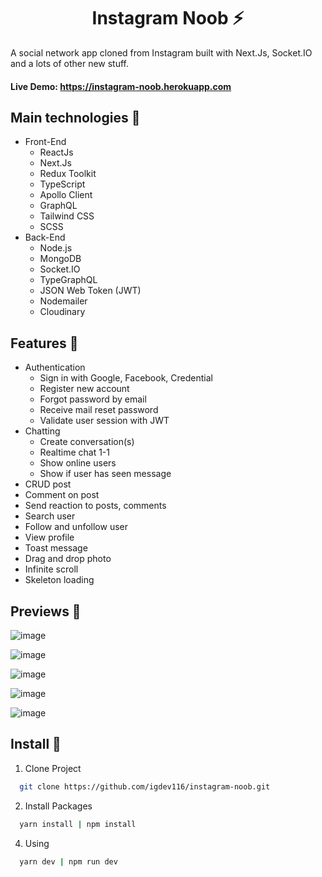 <h1 align='center'><strong>Instagram Noob ⚡</strong></h1>

<p>A social network app cloned from Instagram built with Next.Js, Socket.IO and a lots of other new stuff.</p>

#### **Live Demo:** https://instagram-noob.herokuapp.com

## **Main technologies 📝**

- Front-End
  - ReactJs
  - Next.Js
  - Redux Toolkit
  - TypeScript
  - Apollo Client
  - GraphQL
  - Tailwind CSS
  - SCSS
- Back-End
  - Node.js
  - MongoDB
  - Socket.IO
  - TypeGraphQL
  - JSON Web Token (JWT)
  - Nodemailer
  - Cloudinary

## **Features 🚀**

- Authentication
  - Sign in with Google, Facebook, Credential
  - Register new account
  - Forgot password by email
  - Receive mail reset password
  - Validate user session with JWT
- Chatting
  - Create conversation(s)
  - Realtime chat 1-1
  - Show online users
  - Show if user has seen message
- CRUD post
- Comment on post
- Send reaction to posts, comments
- Search user
- Follow and unfollow user
- View profile
- Toast message
- Drag and drop photo
- Infinite scroll
- Skeleton loading

## **Previews 📁**

![image](https://user-images.githubusercontent.com/70432453/169486622-116a2c27-bd0e-4a74-96c5-407e12b4131d.png)

![image](https://user-images.githubusercontent.com/70432453/169486800-e1968142-985a-4e15-9930-8463964177a8.png)

![image](https://user-images.githubusercontent.com/70432453/169487737-342fdabd-c84b-41bd-b468-4ca35dd1abde.png)

![image](https://user-images.githubusercontent.com/70432453/169488501-ddbcf422-8a3e-48fe-856c-edde73b02a11.png)

![image](https://user-images.githubusercontent.com/70432453/169489742-3f4b5df6-9760-49d5-bea3-6114cc7fda7a.png)

## **Install 🔨**

1. Clone Project

```sh
  git clone https://github.com/igdev116/instagram-noob.git
```

2. Install Packages

```sh
  yarn install | npm install
```

4. Using

```sh
  yarn dev | npm run dev
```
